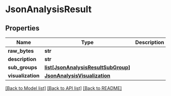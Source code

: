 # JsonAnalysisResult


## Properties
Name | Type | Description | Notes
------------ | ------------- | ------------- | -------------
**raw_bytes** | **str** |  | [optional] 
**description** | **str** |  | [optional] 
**sub_groups** | [**list[JsonAnalysisResultSubGroup]**](JsonAnalysisResultSubGroup.md) |  | [optional] 
**visualization** | [**JsonAnalysisVisualization**](JsonAnalysisVisualization.md) |  | [optional] 

[[Back to Model list]](../README.md#documentation-for-models) [[Back to API list]](../README.md#documentation-for-api-endpoints) [[Back to README]](../README.md)


